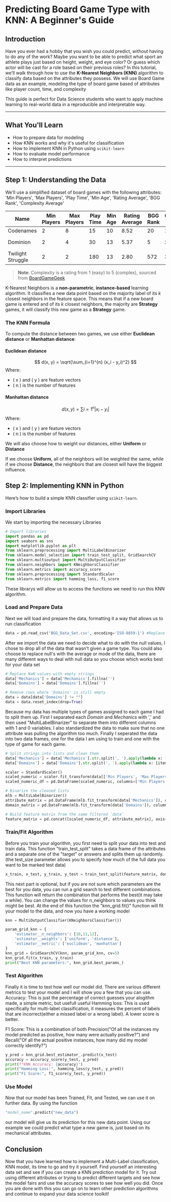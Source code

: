# Predicting Board Game Type with KNN: A Beginner's Guide

## Introduction

Have you ever had a hobby that you wish you could predict, without having to do any of the work? Maybe you want to be able to predict what sport an athlete plays just based on height, weight, and eye color? Or guess which actor will be cast for a role based on their previous roles? In this tutorial, we’ll walk through how to use the **K-Nearest Neighbors (KNN)** algorithm to classify data based on the attributes they possess. We will use Board Game data as an example, modeling the type of board game based of attributes like player count, time, and complexity

This guide is perfect for Data Science students who want to apply machine learning to real-world data in a reproducible and interpretable way.

---

## What You'll Learn

- How to prepare data for modeling
- How KNN works and why it's useful for classification
- How to implement KNN in Python using `scikit-learn`
- How to evaluate model performance
- How to interpret predictions

---

## Step 1: Understanding the Data

We’ll use a simplified dataset of board games with the following attributes:
'Min Players', 'Max Players', 'Play Time', 'Min Age', 'Rating Average', 'BGG Rank', 'Complexity Average'

| Name             | Min Players | Max Players | Play Time | Min Age | Rating Average | BGG Rank | Complexity Average | Type        |
|------------------|-------------|-------------|-----------|---------|----------------|----------|------------|-------------|
| Codenames        | 2           | 8           | 15        | 10      | 8.52           | 20       | 1.2        | Party       |
| Dominion         | 2           | 4           | 30        | 13      | 5.37           | 5        | 2.3        | Card Game   |
| Twilight Struggle| 2           | 2           | 180       | 13      | 2.80           | 572      | 3.8        | Strategy    |

> **Note**: Complexity is a rating from 1 (easy) to 5 (complex), sourced from [BoardGameGeek](https://boardgamegeek.com/wiki/page/Weight)

K-Nearest Neighbors is a **non-parametric**, **instance-based** learning algorithm. It classifies a new data point based on the majority label of its *k* closest neighbors in the feature space. This means that if a new board game is entered and of its *k* closest neighbors, the majority are **Strategy** games, it will classify this new game as a **Strategy** game.

### The KNN Formula


To compute the distance between two games, we use either **Euclidean distance** or **Manhattan distance**:

#### Euclidean distance
$$
d(x, y) = \sqrt{\sum_{i=1}^{n} (x_i - y_i)^2}
$$
Where:
- \( x \) and \( y \) are feature vectors
- \( n \) is the number of features

#### Manhattan distance
$$
d(x, y) = \sum{i=1}^{n} |x_i - y_i|
$$
Where:
- \( x \) and \( y \) are feature vectors
- \( n \) is the number of features

We will also choose how to weight our distances, either **Uniform** or **Distance**

If we choose **Uniform**, all of the neighbors will be weighted the same, while if we choose **Distance**, the neighbors that are closest will have the biggest influence.

## Step 2: Implementing KNN in Python

Here’s how to build a simple KNN classifier using `scikit-learn`.

### Import Libraries
We start by importing the necessary Libraries

```python
# Import libraries
import pandas as pd
import seaborn as sns
import matplotlib.pyplot as plt
from sklearn.preprocessing import MultiLabelBinarizer
from sklearn.model_selection import train_test_split, GridSearchCV
from sklearn.multioutput import MultiOutputClassifier
from sklearn.neighbors import KNeighborsClassifier
from sklearn.metrics import accuracy_score
from sklearn.preprocessing import StandardScaler
from sklearn.metrics import hamming_loss, f1_score

```
These librarys will allow us to access the functions we need to run this KNN algorithm.

### Load and Prepare Data
Next we will load and prepare the data, formatting it a way that allows us to run classification

```python
data = pd.read_csv('BGG_Data_Set.csv', encoding='ISO-8859-1') #Replace the inside of the read_csv function with you file
```

After we import the data we need to decide what to do with the null values, I chose to drop all of the data that wasn't given a game type. You could also choose to replace null's with the average or mode of the data, there are many different ways to deal with null data so you choose which works best for your data set
```python
# Replace NaN values with empty strings
data['Mechanics'] = data['Mechanics'].fillna('')
data['Domains'] = data['Domains'].fillna('')

# Remove rows where 'Domains' is still empty
data = data[data['Domains'] != ""]
data = data.reset_index(drop=True)
```

Because my data has multiple types of games assigned to each game I had to split them up. First I separated each *Domain* and *Mechanics* with ',' and then used "MultiLabelBinarizer" to separate them into different columns with 1 and 0 variables. I also standardized the data to make sure that no one attribute was pulling the algorithm too much. Finally I seperated the data into two data frames, one for the data I am using to train and one with the type of game for each game.
```python
# Split strings into lists and clean them
data['Mechanics'] = data['Mechanics'].str.split(', ').apply(lambda x: [item.strip() for item in x if item.strip()])
data['Domains'] = data['Domains'].str.split(', ').apply(lambda x: [item.strip() for item in x if item.strip()])

scaler = StandardScaler()
scaled_numeric = scaler.fit_transform(data[['Min Players', 'Max Players', 'Play Time', 'Min Age', 'Rating Average', 'BGG Rank', 'Complexity Average']])
scaled_numeric_df = pd.DataFrame(scaled_numeric, columns=['Min Players', 'Max Players', 'Play Time', 'Min Age', 'Rating Average', 'BGG Rank', 'Complexity Average'])

# Binarize the cleaned lists
mlb = MultiLabelBinarizer()
attribute_matrix = pd.DataFrame(mlb.fit_transform(data['Mechanics']), columns=mlb.classes_)
domain_matrix = pd.DataFrame(mlb.fit_transform(data['Domains']), columns=mlb.classes_)

# Build feature matrix from the same filtered `data`
feature_matrix = pd.concat([scaled_numeric_df, attribute_matrix], axis=1)
```

### Train/Fit Algorithm
Before you train your algorithm, you first need to split your data into test and train data. This function "train_test_split" takes a data frame of the attributes and a separate one of the "target" or answers and splits them up randomly.(the test_size parameter allows you to specify how much of the full data you want to be marked test data)

```python
x_train, x_test, y_train, y_test = train_test_split(feature_matrix, domain_matrix, test_size=0.2, random_state=42)
```

This next part is optional, but if you are not sure which parameters are the best for you data, you can run a grid search to test different combinations. This function will return the combination that performs the best(it may take a while). You can change the values for n_neighbors to values you think might be best. At the end of this function the "knn_grid.fit()" function will fit your model to the data, and now you have a working model
```python
knn = MultiOutputClassifier(KNeighborsClassifier())

param_grid_knn = {
    'estimator__n_neighbors': [10,11,12],
    'estimator__weights': ['uniform', 'distance'],
    'estimator__metric': ['euclidean', 'manhattan']
}
knn_grid = GridSearchCV(knn, param_grid_knn, cv=5)
knn_grid.fit(x_train, y_train)
print("Best KNN parameters:", knn_grid.best_params_)
```


### Test Algorithm
Finally it is time to test how well our model did. There are various different metrics to test your model and I will show you a few that you can use.
Accuracy: This is just the percentage of correct guesses your alogithm made, a simple metric, but usefull
useful
Hamming loss: This is used specifically for multi-label classification, it measures the percent of labels that are incorrect(either a missed label or a wrong label). A lower score is better.

F1 Score: This is a combination of both Precision("Of all the instances my model predicted as positive, how many were actually positive?") and Recall("Of all the actual positive instances, how many did my model correctly identify?")

```python
y_pred = knn_grid.best_estimator_.predict(x_test)
accuracy = accuracy_score(y_test, y_pred)
print(f"KNN Accuracy: {accuracy}")
print("Hamming Loss:", hamming_loss(y_test, y_pred))
print("F1 Score:", f1_score(y_test, y_pred))
```

### Use Model
Now that our model has been Trained, Fit, and Tested, we can use it on further data. By using the function
```python
"model_name".predict("new_data")
```
our model will give us its prediction for this new data point. Using our example we could predict what type a new game is, just based on its mechanical attributes.


## Conclusion
Now that you have learned how to implement a Multi-Label classification, KNN model, its time to go and try it yourself. Find yourself an interesting data set and see if you can create a KNN prediction model for it. Try out using different attributes or trying to predict different targets and see how the model fairs and use the accuracy scores to see how well you did. Once you are done with this you can go on to learn other prediction algorithms and continue to expand your data science toolkit!
